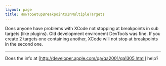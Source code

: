 ```yaml
---
layout: page
title: HowToSetupBreakpointsInMultipleTargets
---
```


Does anyone have problems with XCode not stopping at breakpoints in sub targets (like plugins). Old development environemt DevTools was fine. If you create 2 targets one containing another, XCode will not stop at breakpoints in the second one.

----

Does the info at [http://developer.apple.com/qa/qa2001/qa1305.html] help?

